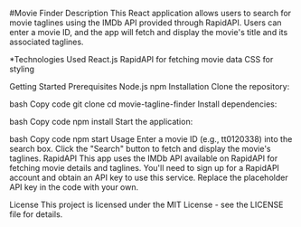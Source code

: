 #Movie Finder
Description
This React application allows users to search for movie taglines using the IMDb API provided through RapidAPI. Users can enter a movie ID, and the app will fetch and display the movie's title and its associated taglines.

*Technologies Used
React.js
RapidAPI for fetching movie data
CSS for styling

Getting Started
Prerequisites
Node.js
npm
Installation
Clone the repository:

bash
Copy code
git clone <repository-url>
cd movie-tagline-finder
Install dependencies:

bash
Copy code
npm install
Start the application:

bash
Copy code
npm start
Usage
Enter a movie ID (e.g., tt0120338) into the search box.
Click the "Search" button to fetch and display the movie's taglines.
RapidAPI
This app uses the IMDb API available on RapidAPI for fetching movie details and taglines. You'll need to sign up for a RapidAPI account and obtain an API key to use this service. Replace the placeholder API key in the code with your own.

License
This project is licensed under the MIT License - see the LICENSE file for details.

